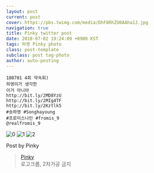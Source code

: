 ```yaml
---
layout: post
current: post
cover: https://pbs.twimg.com/media/DhF8RhZU0AAha1J.jpg
navigation: true
title: Pinky twitter post
date: 2018-07-02 19:24:09 +0900 KST
tags: 하영 Pinky photo
class: post-template
subclass: post tag-photo
author: auto-posting
---
```


```  
180701 4회 약속회)  
하영이가 생각한   
이거 아니야   
http://bit.ly/2MD8YzU   
http://bit.ly/2MIg4TF   
http://bit.ly/2Kztlk5   
#송하영 #Songhayoung  
#프로미스나인 #fromis_9  
@realfromis_9  

```

![0](https://pbs.twimg.com/media/DhF8QE_UwAAnfDR.jpg)
![1](https://pbs.twimg.com/media/DhF8RDfUYAEAEJ9.jpg)
![2](https://pbs.twimg.com/media/DhF8RhZU0AAha1J.jpg)


Post by Pinky

> [Pinky](https://twitter.com/pinkypic7)  
  로고크롭, 2차가공 금지